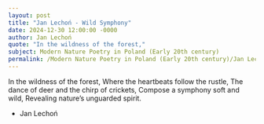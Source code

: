 ```yaml
---
layout: post
title: "Jan Lechoń - Wild Symphony"
date: 2024-12-30 12:00:00 -0000
author: Jan Lechoń
quote: "In the wildness of the forest,"
subject: Modern Nature Poetry in Poland (Early 20th century)
permalink: /Modern Nature Poetry in Poland (Early 20th century)/Jan Lechoń/Jan Lechoń - Wild Symphony
---
```


In the wildness of the forest,
Where the heartbeats follow the rustle,
The dance of deer and the chirp of crickets,
Compose a symphony soft and wild,
Revealing nature’s unguarded spirit.

- Jan Lechoń
